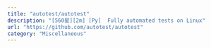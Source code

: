 ```yaml
---
title: "autotest/autotest"
description: "[560星][2m] [Py]  Fully automated tests on Linux"
url: "https://github.com/autotest/autotest"
category: "Miscellaneous"
---
```

